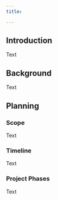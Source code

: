 ```yaml
---
title:

---
```

## Introduction

Text

## Background

Text

## Planning

### Scope

Text

### Timeline

Text

### Project Phases

Text

